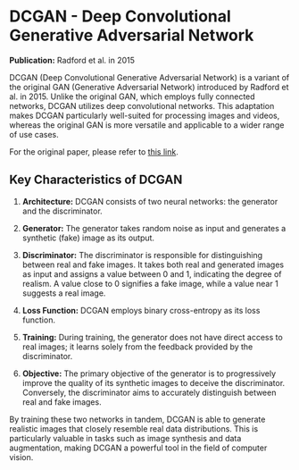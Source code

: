 # DCGAN - Deep Convolutional Generative Adversarial Network

**Publication:** Radford et al. in 2015

DCGAN (Deep Convolutional Generative Adversarial Network) is a variant of the original GAN (Generative Adversarial Network) introduced by Radford et al. in 2015. Unlike the original GAN, which employs fully connected networks, DCGAN utilizes deep convolutional networks. This adaptation makes DCGAN particularly well-suited for processing images and videos, whereas the original GAN is more versatile and applicable to a wider range of use cases.

For the original paper, please refer to [this link](https://arxiv.org/abs/1511.06434v2).

## Key Characteristics of DCGAN

1. **Architecture:** DCGAN consists of two neural networks: the generator and the discriminator.

2. **Generator:** The generator takes random noise as input and generates a synthetic (fake) image as its output.

3. **Discriminator:** The discriminator is responsible for distinguishing between real and fake images. It takes both real and generated images as input and assigns a value between 0 and 1, indicating the degree of realism. A value close to 0 signifies a fake image, while a value near 1 suggests a real image.

4. **Loss Function:** DCGAN employs binary cross-entropy as its loss function.

5. **Training:** During training, the generator does not have direct access to real images; it learns solely from the feedback provided by the discriminator.

6. **Objective:** The primary objective of the generator is to progressively improve the quality of its synthetic images to deceive the discriminator. Conversely, the discriminator aims to accurately distinguish between real and fake images.

By training these two networks in tandem, DCGAN is able to generate realistic images that closely resemble real data distributions. This is particularly valuable in tasks such as image synthesis and data augmentation, making DCGAN a powerful tool in the field of computer vision.
